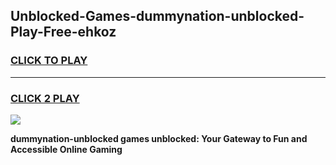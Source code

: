 
## Unblocked-Games-dummynation-unblocked-Play-Free-ehkoz
<h3>
<a href="https://premium76.site?title=dummynation-unblocked&ref=20M">CLICK TO PLAY</a></h3>
<hr>

<h3>
<a href="https://premium76.site?title=dummynation-unblocked&ref=20M">CLICK 2 PLAY</a>
  
</h3>

<a href="https://premium76.site?title=dummynation-unblocked&ref=19M"><img src="https://clearcache.store/games.png"></a>


**dummynation-unblocked games unblocked: Your Gateway to Fun and Accessible Online Gaming**
